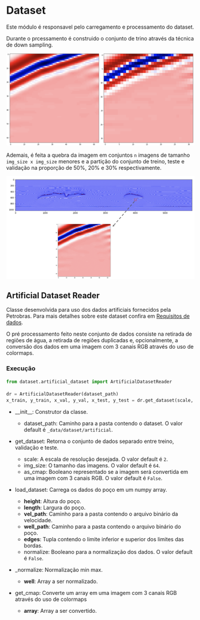# Dataset

Este módulo é responsavel pelo carregamento e processamento do dataset. 

Durante o prcessamento é construido o conjunto de trino através da técnica de down sampling. 

![downsample](imgs/downsample.png)

Ademais, é feita a quebra 
da imagem em conjuntos ``n`` imagens de tamanho ``img_size x img_size`` menores e a partição do conjunto de treino, teste e validação na 
proporção de 50%, 20% e 30% respectivamente.

![sample](imgs/model_sample.png)

## Artificial Dataset Reader

Classe desenvolvida para uso dos dados artificiais fornecidos pela Petrobras. Para mais detalhes sobre este dataset
confira em [Requisitos de dados](data_requirements.md).

O pré processamento feito neste conjunto de dados consiste na retirada de regiões de água, 
a retirada de regiões duplicadas e, opcionalmente, a conversão dos dados em uma imagem com 3 canais RGB 
através do uso de colormaps.

### Execução
``` python
from dataset.artificial_dataset import ArtificialDatasetReader

dr = ArtificialDatasetReader(dataset_path)
x_train, y_train, x_val, y_val, x_test, y_test = dr.get_dataset(scale, img_size, as_cmap)
```

* __init\__: Construtor da classe.
    * dataset_path: Caminho para a pasta contendo o dataset. O valor default é ``_data/dataset/artificial``.

* get_dataset: Retorna o conjunto de dados separado entre treino, validação e teste.
    * scale: A escala de resolução desejada. O valor default é ``2``.
    * img_size: O tamanho das imagens. O valor default é ``64``.
    * as_cmap: Booleano representado se a imagem será convertida em uma imagem com 3 canais RGB. O valor default é ``False``.

* load_dataset: Carrega os dados do poço em um numpy array.
    * **height**: Altura do poço.
    * **length**: Largura do poço.
    * **vel_path**: Caminho para a pasta contendo o arquivo binário da velocidade.
    * **well_path**: Caminho para a pasta contendo o arquivo binário do poço.
    * **edges**: Tupla contendo o limite inferior e superior dos limites das bordas.
    * normalize: Booleano para a normalização dos dados. O valor default é ``False``.

* _normalize: Normalização min max.
    * **well**: Array a ser normalizado.
    
* get_cmap: Converte um array em uma imagem com 3 canais RGB através do uso de colormaps
    * **array**: Array a ser convertido.